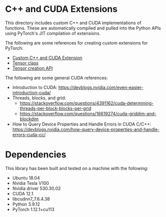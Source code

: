 # C++ and CUDA Extensions

This directory includes custom C++ and CUDA implementations of functions. These
are automatically compiled and pulled into the Python APIs using
PyTorch's JIT compilation of extensions.

The following are some references for creating custom extensions for PyTorch:

* [Custom C++ and CUDA Extension](https://pytorch.org/tutorials/advanced/cpp_extension.html)
* [Tensor class](https://pytorch.org/cppdocs/api/classat_1_1_tensor.html)
* [Tensor creation API](https://pytorch.org/cppdocs/notes/tensor_creation.html)

The following are some general CUDA references:

* Introduction to CUDA: https://devblogs.nvidia.com/even-easier-introduction-cuda/
* Threads, blocks, and grid: 
  * https://stackoverflow.com/questions/4391162/cuda-determining-threads-per-block-blocks-per-grid
  * https://stackoverflow.com/questions/16619274/cuda-griddim-and-blockdim
* How to Query Device Properties and Handle Errors in CUDA C/C++: https://devblogs.nvidia.com/how-query-device-properties-and-handle-errors-cuda-cc/

# Dependencies

This library has been built and tested on a machine with the following:
* Ubuntu 18.04
* Nvidia Tesla V100
* Nvidia driver 530.30.02
* CUDA 12.1
* libcudnn7\_7.6.4.38
* Python 3.9.12
* PyTorch 1.12.1+cu113
